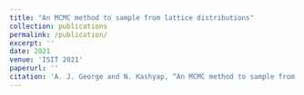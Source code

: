 ```yaml
---
title: "An MCMC method to sample from lattice distributions"
collection: publications
permalink: /publication/
excerpt: ''
date: 2021
venue: 'ISIT 2021'
paperurl: ''
citation: 'A. J. George and N. Kashyap, “An MCMC method to sample from lattice distributions,” In IEEE International Symposium on Information Theory (ISIT), 2021.'
---
```

